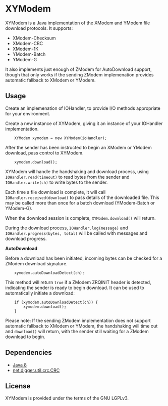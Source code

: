 # XYModem
XYModem is a Java implementation of the XModem and YModem file
download protocols.  It supports:

* XModem-Checksum
* XModem-CRC
* XModem-1K
* YModem-Batch
* YModem-G

It also implements just enough of ZModem for AutoDownload support,
though that only works if the sending ZModem implemenation provides
automatic fallback to XModem or YModem.

## Usage

Create an implemenation of IOHandler, to provide I/O methods appropriate
for your environment.

Create a new instance of XYModem, giving it an instance of your IOHandler
implementation.

		XYModem xymodem = new XYModem(ioHandler);

After the sender has been instructed to begin an XModem or YModem download,
pass control to XYModem.

		xymodem.download();

XYModem will handle the handshaking and download process, using
`IOHandler.read(timeout)` to read bytes from the sender and
`IOHandler.write(ch)` to write bytes to the sender.

Each time a file download is complete, it will call
`IOHandler.received(download)` to pass details of the downloaded
file.  This may be called more than once for a batch download
(YModem-Batch or YModem-G).

When the download session is complete, `XYModem.download()` will return.

During the download process, `IOHandler.log(message)` and `IOHandler.progress(bytes, total)`
will be called with messages and download progress.

**AutoDownload**

Before a download has been initiated, incoming bytes can be checked for
a ZModem download signature.

		xymodem.autoDownloadDetect(ch);

This method will return `true` if a ZModem ZRQINIT header is detected,
indicating the sender is ready to begin download.  It can be used to
automatically initiate a download:

		if (xymodem.autoDownloadDetect(ch)) {
			xymodem.download();
		}

Please note:  If the sending ZModem implementation does not support
automatic fallback to XModem or YModem, the handshaking will time
out and `download()` will return, with the sender still waiting
for a ZModem download to begin.


## Dependencies
* [Java 8](https://www.oracle.com/java)
* [net.digger.util.crc.CRC](https://github.com/diggernet/JavaCRC)


## License
XYModem is provided under the terms of the GNU LGPLv3.
